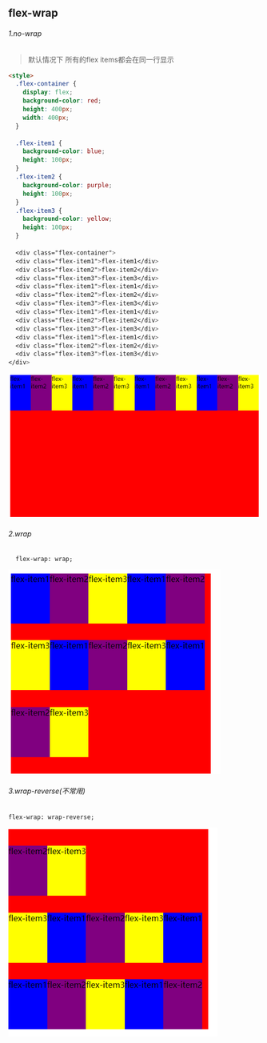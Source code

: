 ## flex-wrap

###### 1.no-wrap

> 默认情况下 所有的flex items都会在同一行显示

```html
<style>
  .flex-container {
    display: flex;
    background-color: red;
    height: 400px;
    width: 400px;
  }

  .flex-item1 {
    background-color: blue;
    height: 100px;
  }
  .flex-item2 {
    background-color: purple;
    height: 100px;
  }
  .flex-item3 {
    background-color: yellow;
    height: 100px;
  }
  
  <div class="flex-container">
  <div class="flex-item1">flex-item1</div>
  <div class="flex-item2">flex-item2</div>
  <div class="flex-item3">flex-item3</div>
  <div class="flex-item1">flex-item1</div>
  <div class="flex-item2">flex-item2</div>
  <div class="flex-item3">flex-item3</div>
  <div class="flex-item1">flex-item1</div>
  <div class="flex-item2">flex-item2</div>
  <div class="flex-item3">flex-item3</div>
  <div class="flex-item1">flex-item1</div>
  <div class="flex-item2">flex-item2</div>
  <div class="flex-item3">flex-item3</div>
</div>
```



![](img/6.1.png)





###### 2.wrap

`  flex-wrap: wrap;`

![](img/6.2.png)



###### 3.wrap-reverse(不常用)

`flex-wrap: wrap-reverse;`

![](img/6.3.png)



